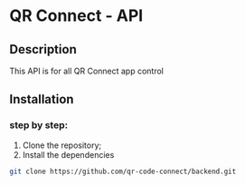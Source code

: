 # QR Connect - API

## Description
This API is for all QR Connect app control

## Installation
### step by step:
1. Clone the repository;
2. Install the dependencies
```bash
git clone https://github.com/qr-code-connect/backend.git